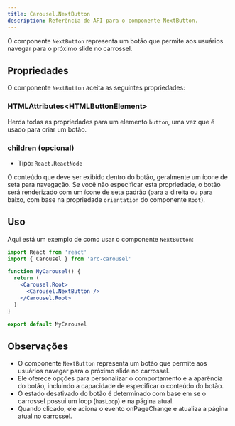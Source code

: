 ```yaml
---
title: Carousel.NextButton
description: Referência de API para o componente NextButton.
---
```


O componente `NextButton` representa um botão que permite aos usuários navegar para o próximo slide no carrossel.

## Propriedades

O componente `NextButton` aceita as seguintes propriedades:

### HTMLAttributes\<HTMLButtonElement\>

Herda todas as propriedades para um elemento `button`, uma vez que é usado para criar um botão.

### children (opcional)

- Tipo: `React.ReactNode`

O conteúdo que deve ser exibido dentro do botão, geralmente um ícone de seta para navegação. Se você não especificar esta propriedade, o botão será renderizado com um ícone de seta padrão (para a direita ou para baixo, com base na propriedade `orientation` do componente `Root`).

## Uso

Aqui está um exemplo de como usar o componente `NextButton`:

```jsx
import React from 'react'
import { Carousel } from 'arc-carousel'

function MyCarousel() {
  return (
    <Carousel.Root>
      <Carousel.NextButton />
    </Carousel.Root>
  )
}

export default MyCarousel
```

## Observações

- O componente `NextButton` representa um botão que permite aos usuários navegar para o próximo slide no carrossel.
- Ele oferece opções para personalizar o comportamento e a aparência do botão, incluindo a capacidade de especificar o conteúdo do botão.
- O estado desativado do botão é determinado com base em se o carrossel possui um loop (`hasLoop`) e na página atual.
- Quando clicado, ele aciona o evento onPageChange e atualiza a página atual no carrossel.
